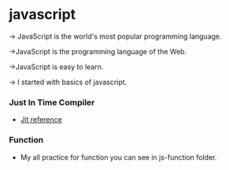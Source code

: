 # javascript
-> JavaScript is the world's most popular programming language.

->JavaScript is the programming language of the Web.

->JavaScript is easy to learn.
 
-> I started with basics of javascript.
  
### Just In Time Compiler
* [Jit reference](https://hacks.mozilla.org/2017/02/a-crash-course-in-just-in-time-jit-compilers/)

### Function
* My all practice for function you can see in js-function folder.

